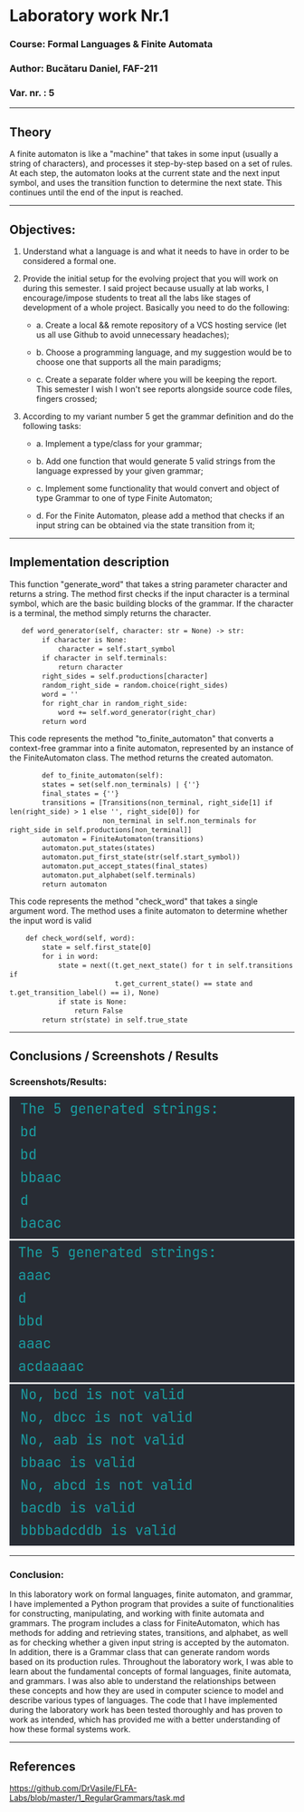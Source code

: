 # Laboratory work Nr.1

### Course: Formal Languages & Finite Automata
### Author: Bucătaru Daniel, FAF-211

### Var. nr. : 5

----

## Theory
A finite automaton is like a "machine" that takes in some input (usually a string of characters), 
and processes it step-by-step based on a set of rules. At each step, the automaton looks at the current state and the next input symbol, 
and uses the transition function to determine the next state. 
This continues until the end of the input is reached.

----
## Objectives:


1. Understand what a language is and what it needs to have in order to be considered a formal one.

2. Provide the initial setup for the evolving project that you will work on during this semester. I said project because usually at lab works, I encourage/impose students to treat all the labs like stages of development of a whole project. Basically you need to do the following:

    * a. Create a local && remote repository of a VCS hosting service (let us all use Github to avoid unnecessary headaches);

    * b. Choose a programming language, and my suggestion would be to choose one that supports all the main paradigms;

    * c. Create a separate folder where you will be keeping the report. This semester I wish I won't see reports alongside source code files, fingers crossed;
   
3. According to my variant number 5 get the grammar definition and do the following tasks:

   * a. Implement a type/class for your grammar;

   * b. Add one function that would generate 5 valid strings from the language expressed by your given grammar;

   * c. Implement some functionality that would convert and object of type Grammar to one of type Finite Automaton;

   * d. For the Finite Automaton, please add a method that checks if an input string can be obtained via the state transition from it;

----
## Implementation description

 This function "generate_word" that takes a string parameter character and returns a string.
 The method first checks if the input character is a terminal symbol, which are the basic building blocks of the grammar. 
 If the character is a terminal, the method simply returns the character.
````
   def word_generator(self, character: str = None) -> str:
        if character is None:
            character = self.start_symbol
        if character in self.terminals:
            return character
        right_sides = self.productions[character]
        random_right_side = random.choice(right_sides)
        word = ''
        for right_char in random_right_side:
            word += self.word_generator(right_char)
        return word
````
 This code represents the method "to_finite_automaton" that converts a context-free grammar into a finite automaton, 
 represented by an instance of the FiniteAutomaton class. The method returns the created automaton.
````
        def to_finite_automaton(self):
        states = set(self.non_terminals) | {''}
        final_states = {''}
        transitions = [Transitions(non_terminal, right_side[1] if len(right_side) > 1 else '', right_side[0]) for
                       non_terminal in self.non_terminals for right_side in self.productions[non_terminal]]
        automaton = FiniteAutomaton(transitions)
        automaton.put_states(states)
        automaton.put_first_state(str(self.start_symbol))
        automaton.put_accept_states(final_states)
        automaton.put_alphabet(self.terminals)
        return automaton
````

 This code represents the method "check_word" that takes a single argument word. 
 The method uses a finite automaton to determine whether the input word is valid
````
    def check_word(self, word):
        state = self.first_state[0]
        for i in word:
            state = next((t.get_next_state() for t in self.transitions if
                          t.get_current_state() == state and t.get_transition_label() == i), None)
            if state is None:
                return False
        return str(state) in self.true_state
````
----
## Conclusions / Screenshots / Results
### Screenshots/Results:
![img.png](img.png)
![img_1.png](img_1.png)
![img_2.png](img_2.png)

----
### Conclusion:
   In this laboratory work on formal languages, finite automaton, and grammar, 
I have implemented a Python program that provides a suite of functionalities for constructing, 
manipulating, and working with finite automata and grammars.
The program includes a class for FiniteAutomaton, 
which has methods for adding and retrieving states, transitions, and alphabet, 
as well as for checking whether a given input string is accepted by the automaton. 
In addition, there is a Grammar class that can generate random words based on its production rules.
Throughout the laboratory work, I was able to learn about the fundamental concepts of formal languages, finite automata, and grammars. 
I was also able to understand the relationships between these concepts and how they are used in computer science to model and describe various types of languages.
The code that I have implemented during the laboratory work has been tested thoroughly and has proven to work as intended, which has provided me with a better understanding of how these formal systems work.

----
## References

https://github.com/DrVasile/FLFA-Labs/blob/master/1_RegularGrammars/task.md 
